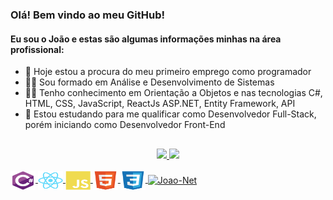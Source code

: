 ### Olá! Bem vindo ao meu GitHub!

#### Eu sou o João e estas são algumas informações minhas na área profissional:
- 🔭 Hoje estou a procura do meu primeiro emprego como programador
- 👨‍🎓 Sou formado em Análise e Desenvolvimento de Sistemas
- 👨‍💻 Tenho conhecimento em Orientação a Objetos e nas tecnologias C#, HTML, CSS, JavaScript, ReactJs ASP.NET, Entity Framework, API
- 🌱 Estou estudando para me qualificar como Desenvolvedor Full-Stack, porém iniciando como Desenvolvedor Front-End

##

<div align="center">
  <a href="https://github.com/joaosouza14">
  <img height="180em" src="https://github-readme-stats-sigma-five.vercel.app/api?username=joaosouza14&show_icons=true&theme=dark&include_all_commits=true&count_private=true"/>
  <img height="180em" src="https://github-readme-stats-sigma-five.vercel.app/api/top-langs/?username=joaosouza14&layout=compact&langs_count=7&theme=dark"/>
</div>

<div style="display: inline_block"><br>
  <img align="center" alt="Joao-Csharp" height="30" width="40" src="https://raw.githubusercontent.com/devicons/devicon/master/icons/csharp/csharp-original.svg">
  <img align="center" alt="Joao-React" height="30" width="40" src="https://github.com/devicons/devicon/blob/master/icons/react/react-original.svg">
  <img align="center" alt="Joao-Js" height="30" width="40" src="https://raw.githubusercontent.com/devicons/devicon/master/icons/javascript/javascript-plain.svg">
  <img align="center" alt="Joao-HTML" height="30" width="40" src="https://raw.githubusercontent.com/devicons/devicon/master/icons/html5/html5-original.svg">
  <img align="center" alt="Joao-CSS" height="30" width="40" src="https://raw.githubusercontent.com/devicons/devicon/master/icons/css3/css3-original.svg">
  <img align="center" alt="Joao-Net" height="30" width="40" src="https://cdn.jsdelivr.net/gh/devicons/devicon/icons/dotnetcore/dotnetcore-original.svg">
</div>

##
